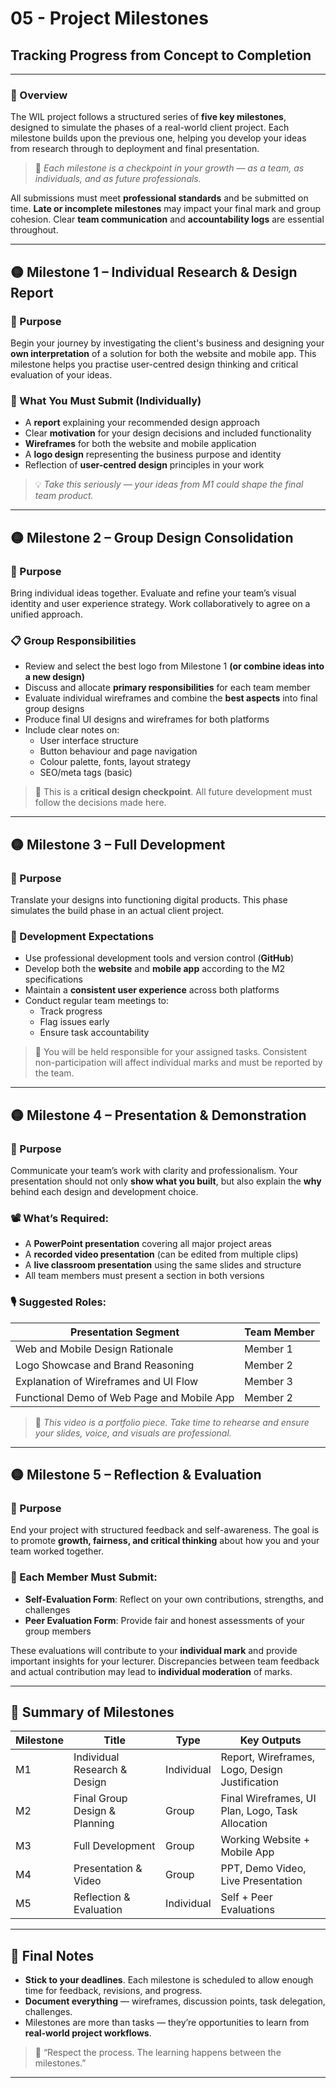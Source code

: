 # 05 - Project Milestones  
## Tracking Progress from Concept to Completion

---

### 📌 Overview

The WIL project follows a structured series of **five key milestones**, designed to simulate the phases of a real-world client project. Each milestone builds upon the previous one, helping you develop your ideas from research through to deployment and final presentation.

> 🧠 _Each milestone is a checkpoint in your growth — as a team, as individuals, and as future professionals._

All submissions must meet **professional standards** and be submitted on time. **Late or incomplete milestones** may impact your final mark and group cohesion. Clear **team communication** and **accountability logs** are essential throughout.

---

## 🟡 Milestone 1 – Individual Research & Design Report

### 🎯 Purpose
Begin your journey by investigating the client's business and designing your **own interpretation** of a solution for both the website and mobile app. This milestone helps you practise user-centred design thinking and critical evaluation of your ideas.

### 📝 What You Must Submit (Individually)
- A **report** explaining your recommended design approach  
- Clear **motivation** for your design decisions and included functionality  
- **Wireframes** for both the website and mobile application  
- A **logo design** representing the business purpose and identity  
- Reflection of **user-centred design** principles in your work  

> 💡 _Take this seriously — your ideas from M1 could shape the final team product._

---

## 🟡 Milestone 2 – Group Design Consolidation

### 🎯 Purpose  
Bring individual ideas together. Evaluate and refine your team’s visual identity and user experience strategy. Work collaboratively to agree on a unified approach.

### 📋 Group Responsibilities
- Review and select the best logo from Milestone 1 **(or combine ideas into a new design)**
- Discuss and allocate **primary responsibilities** for each team member  
- Evaluate individual wireframes and combine the **best aspects** into final group designs  
- Produce final UI designs and wireframes for both platforms  
- Include clear notes on:
  - User interface structure
  - Button behaviour and page navigation
  - Colour palette, fonts, layout strategy
  - SEO/meta tags (basic)
  
> 📌 This is a **critical design checkpoint**. All future development must follow the decisions made here.

---

## 🟡 Milestone 3 – Full Development

### 🎯 Purpose  
Translate your designs into functioning digital products. This phase simulates the build phase in an actual client project.

### 🔧 Development Expectations
- Use professional development tools and version control (**GitHub**)  
- Develop both the **website** and **mobile app** according to the M2 specifications  
- Maintain a **consistent user experience** across both platforms  
- Conduct regular team meetings to:
  - Track progress
  - Flag issues early
  - Ensure task accountability

> 🧩 You will be held responsible for your assigned tasks. Consistent non-participation will affect individual marks and must be reported by the team.

---

## 🟡 Milestone 4 – Presentation & Demonstration

### 🎯 Purpose  
Communicate your team’s work with clarity and professionalism. Your presentation should not only **show what you built**, but also explain the **why** behind each design and development choice.

### 📽️ What’s Required:
- A **PowerPoint presentation** covering all major project areas  
- A **recorded video presentation** (can be edited from multiple clips)  
- A **live classroom presentation** using the same slides and structure  
- All team members must present a section in both versions

### 🎙️ Suggested Roles:
| Presentation Segment                              | Team Member |
|---------------------------------------------------|-------------|
| Web and Mobile Design Rationale                   | Member 1    |
| Logo Showcase and Brand Reasoning                 | Member 2    |
| Explanation of Wireframes and UI Flow             | Member 3    |
| Functional Demo of Web Page and Mobile App        | Member 2    |

> 🧠 _This video is a portfolio piece. Take time to rehearse and ensure your slides, voice, and visuals are professional._

---

## 🟡 Milestone 5 – Reflection & Evaluation

### 🎯 Purpose  
End your project with structured feedback and self-awareness. The goal is to promote **growth, fairness, and critical thinking** about how you and your team worked together.

### 📄 Each Member Must Submit:
- **Self-Evaluation Form**: Reflect on your own contributions, strengths, and challenges
- **Peer Evaluation Form**: Provide fair and honest assessments of your group members

These evaluations will contribute to your **individual mark** and provide important insights for your lecturer. Discrepancies between team feedback and actual contribution may lead to **individual moderation** of marks.

---

## 📅 Summary of Milestones

| Milestone | Title                            | Type       | Key Outputs                                      |
|-----------|----------------------------------|------------|--------------------------------------------------|
| M1        | Individual Research & Design     | Individual | Report, Wireframes, Logo, Design Justification   |
| M2        | Final Group Design & Planning    | Group      | Final Wireframes, UI Plan, Logo, Task Allocation |
| M3        | Full Development                 | Group      | Working Website + Mobile App                     |
| M4        | Presentation & Video             | Group      | PPT, Demo Video, Live Presentation               |
| M5        | Reflection & Evaluation          | Individual | Self + Peer Evaluations                          |

---

## 📌 Final Notes

- **Stick to your deadlines**. Each milestone is scheduled to allow enough time for feedback, revisions, and progress.
- **Document everything** — wireframes, discussion points, task delegation, challenges.
- Milestones are more than tasks — they’re opportunities to learn from **real-world project workflows**.

> 🧭 “Respect the process. The learning happens between the milestones.”

---
